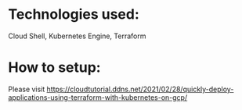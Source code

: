 # Technologies used:  
Cloud Shell, Kubernetes Engine, Terraform


# How to setup:  
Please visit https://cloudtutorial.ddns.net/2021/02/28/quickly-deploy-applications-using-terraform-with-kubernetes-on-gcp/
